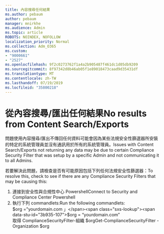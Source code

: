 ```yaml
---
title: 內容搜尋任何結果
ms.author: pebaum
author: pebaum
manager: mnirkhe
ms.audience: Admin
ms.topic: article
ROBOTS: NOINDEX, NOFOLLOW
localization_priority: Normal
ms.collection: Adm_O365
ms.custom:
- "9000661"
- "2527"
ms.openlocfilehash: 9f2c0273762f1a4a2b905487f461dc1d05db9209
ms.sourcegitcommit: 8f97342d8b46ab05f1e89018473caad9d35431df
ms.translationtype: MT
ms.contentlocale: zh-TW
ms.lasthandoff: 07/19/2019
ms.locfileid: "35800218"
---
```

# <a name="no-results-from-content-searchexports"></a><span data-ttu-id="3b935-102">從內容搜尋/匯出任何結果</span><span class="sxs-lookup"><span data-stu-id="3b935-102">No results from Content Search/Exports</span></span>

<span data-ttu-id="3b935-103">問題使用內容搜尋/匯出不傳回任何資料可能會因為某些法規安全性篩選器所安裝的特定的系統管理員並沒有通訊用於所有的系統管理員。</span><span class="sxs-lookup"><span data-stu-id="3b935-103">Issues with Content Search/Exports not returning any data may be due to certain Compliance Security Filter that was setup by a specific Admin and not communicating it to all Admins.</span></span>

<span data-ttu-id="3b935-104">若要解決此問題，請檢查是否有可能原因包括下列任何法規安全性篩選器：</span><span class="sxs-lookup"><span data-stu-id="3b935-104">To resolve this, check to see if there are any Compliance Security Filters that may be causing this:</span></span>
1. <span data-ttu-id="3b935-105">連接到安全性與合規性中心 Powershell</span><span class="sxs-lookup"><span data-stu-id="3b935-105">Connect to Security and Compliance Center Powershell</span></span>
2. <span data-ttu-id="3b935-106">執行下列 commandlets:</span><span class="sxs-lookup"><span data-stu-id="3b935-106">Run the following commandlets:</span></span>
<br><span data-ttu-id="3b935-107">$org ="yourdomain.com 」</span><span class="sxs-lookup"><span data-stu-id="3b935-107">$org = “yourdomain.com”</span></span>
<br><span data-ttu-id="3b935-108">取得 ComplianceSecurityFilter-組織 $org</span><span class="sxs-lookup"><span data-stu-id="3b935-108">Get-ComplianceSecurityFilter -Organization $org</span></span>